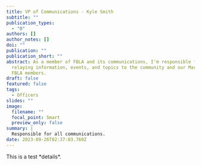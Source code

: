 ```yaml
---
title: VP of Communications - Kyle Smith
subtitle: ""
publication_types:
  - "0"
authors: []
author_notes: []
doi: ""
publication: ""
publication_short: ""
abstract: As a member of FBLA and its communications, I'm responsible for
  relaying information, events, and topics to the community and our Marionville
  FBLA members.
draft: false
featured: false
tags:
  - Officers
slides: ""
image:
  filename: ""
  focal_point: Smart
  preview_only: false
summary: |
  Responsible for all communications.
date: 2023-09-26T02:37:03.760Z
---
```

T﻿his is a test \*details\*.